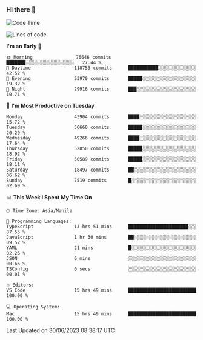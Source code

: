 ### Hi there 👋

<!--START_SECTION:waka-->
![Code Time](http://img.shields.io/badge/Code%20Time-4%2C126%20hrs%2056%20mins-blue)

![Lines of code](https://img.shields.io/badge/From%20Hello%20World%20I%27ve%20Written-107.8%20million%20lines%20of%20code-blue)

**I'm an Early 🐤** 

```text
🌞 Morning                76646 commits       ███████░░░░░░░░░░░░░░░░░░   27.44 % 
🌆 Daytime                118753 commits      ███████████░░░░░░░░░░░░░░   42.52 % 
🌃 Evening                53970 commits       █████░░░░░░░░░░░░░░░░░░░░   19.32 % 
🌙 Night                  29916 commits       ███░░░░░░░░░░░░░░░░░░░░░░   10.71 % 
```
📅 **I'm Most Productive on Tuesday** 

```text
Monday                   43904 commits       ████░░░░░░░░░░░░░░░░░░░░░   15.72 % 
Tuesday                  56660 commits       █████░░░░░░░░░░░░░░░░░░░░   20.29 % 
Wednesday                49266 commits       ████░░░░░░░░░░░░░░░░░░░░░   17.64 % 
Thursday                 52850 commits       █████░░░░░░░░░░░░░░░░░░░░   18.92 % 
Friday                   50589 commits       █████░░░░░░░░░░░░░░░░░░░░   18.11 % 
Saturday                 18497 commits       ██░░░░░░░░░░░░░░░░░░░░░░░   06.62 % 
Sunday                   7519 commits        █░░░░░░░░░░░░░░░░░░░░░░░░   02.69 % 
```


📊 **This Week I Spent My Time On** 

```text
🕑︎ Time Zone: Asia/Manila

💬 Programming Languages: 
TypeScript               13 hrs 51 mins      ██████████████████████░░░   87.55 % 
JavaScript               1 hr 30 mins        ██░░░░░░░░░░░░░░░░░░░░░░░   09.52 % 
YAML                     21 mins             █░░░░░░░░░░░░░░░░░░░░░░░░   02.26 % 
JSON                     6 mins              ░░░░░░░░░░░░░░░░░░░░░░░░░   00.66 % 
TSConfig                 0 secs              ░░░░░░░░░░░░░░░░░░░░░░░░░   00.01 % 

🔥 Editors: 
VS Code                  15 hrs 49 mins      █████████████████████████   100.00 % 

💻 Operating System: 
Mac                      15 hrs 49 mins      █████████████████████████   100.00 % 
```


 Last Updated on 30/06/2023 08:38:17 UTC
<!--END_SECTION:waka-->


<!--
**rad182/rad182** is a ✨ _special_ ✨ repository because its `README.md` (this file) appears on your GitHub profile.

Here are some ideas to get you started:

- 🔭 I’m currently working on ...
- 🌱 I’m currently learning ...
- 👯 I’m looking to collaborate on ...
- 🤔 I’m looking for help with ...
- 💬 Ask me about ...
- 📫 How to reach me: ...
- 😄 Pronouns: ...
- ⚡ Fun fact: ...
-->
